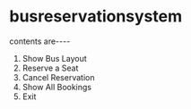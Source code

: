 ﻿# busreservationsystem
contents are----
1. Show Bus Layout
2. Reserve a Seat
3. Cancel Reservation
4. Show All Bookings
5. Exit
